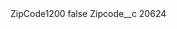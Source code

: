 <?xml version="1.0" encoding="UTF-8"?>
<CustomMetadata xmlns="http://soap.sforce.com/2006/04/metadata" xmlns:xsi="http://www.w3.org/2001/XMLSchema-instance" xmlns:xsd="http://www.w3.org/2001/XMLSchema">
    <label>ZipCode1200</label>
    <protected>false</protected>
    <values>
        <field>Zipcode__c</field>
        <value xsi:type="xsd:string">20624</value>
    </values>
</CustomMetadata>
